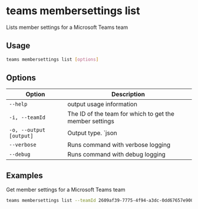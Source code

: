 # teams membersettings list

Lists member settings for a Microsoft Teams team

## Usage

```sh
teams membersettings list [options]
```

## Options

Option|Description
------|-----------
`--help`|output usage information
`-i, --teamId`|The ID of the team for which to get the member settings
`-o, --output [output]`|Output type. `json|text`. Default `text`
`--verbose`|Runs command with verbose logging
`--debug`|Runs command with debug logging

## Examples

Get member settings for a Microsoft Teams team

```sh
teams membersettings list --teamId 2609af39-7775-4f94-a3dc-0dd67657e900
```